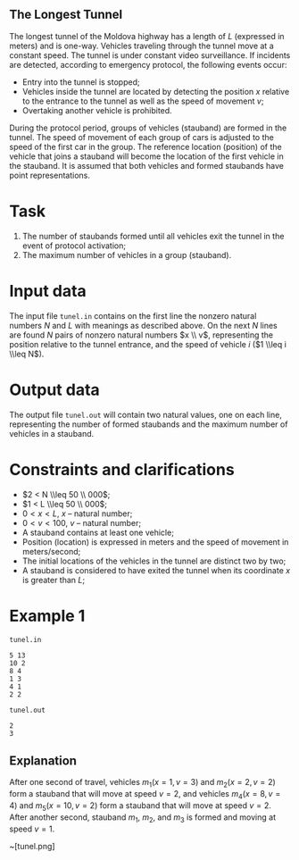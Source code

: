 ## The Longest Tunnel

The longest tunnel of the Moldova highway has a length of $L$ (expressed in meters) and is one-way. Vehicles traveling through the tunnel move at a constant speed. The tunnel is under constant video surveillance. If incidents are detected, according to emergency protocol, the following events occur:

* Entry into the tunnel is stopped;
* Vehicles inside the tunnel are located by detecting the position $x$ relative to the entrance to the tunnel as well as the speed of movement $v$;
* Overtaking another vehicle is prohibited.

During the protocol period, groups of vehicles (stauband) are formed in the tunnel. The speed of movement of each group of cars is adjusted to the speed of the first car in the group. The reference location (position) of the vehicle that joins a stauband will become the location of the first vehicle in the stauband. It is assumed that both vehicles and formed staubands have point representations.

# Task

1) The number of staubands formed until all vehicles exit the tunnel in the event of protocol activation;
2) The maximum number of vehicles in a group (stauband).

# Input data

The input file `tunel.in` contains on the first line the nonzero natural numbers $N$ and $L$ with meanings as described above. On the next $N$ lines are found $N$ pairs of nonzero natural numbers $x \\ v$, representing the position relative to the tunnel entrance, and the speed of vehicle $i$ ($1 \\leq i \\leq N$).

# Output data

The output file `tunel.out` will contain two natural values, one on each line, representing the number of formed staubands and the maximum number of vehicles in a stauband.

# Constraints and clarifications

* $2 < N \\leq 50 \\ 000$;
* $1 < L \\leq 50 \\ 000$;
* $0 < x < L$, $x$ – natural number;
* $0 < v < 100$, $v$ – natural number;
* A stauband contains at least one vehicle;
* Position (location) is expressed in meters and the speed of movement in meters/second;
* The initial locations of the vehicles in the tunnel are distinct two by two;
* A stauband is considered to have exited the tunnel when its coordinate $x$ is greater than $L$;

# Example 1

`tunel.in`
```
5 13
10 2
8 4
1 3
4 1
2 2
```

`tunel.out`
```
2
3
```

## Explanation

After one second of travel, vehicles $m_1 (x = 1, v = 3)$ and $m_2 (x = 2, v = 2)$ form a stauband that will move at speed $v = 2$, and vehicles $m_4 (x = 8, v = 4)$ and $m_5 (x = 10, v = 2)$ form a stauband that will move at speed $v = 2$. After another second, stauband $m_1$, $m_2$, and $m_3$ is formed and moving at speed $v = 1$.

~[tunel.png]